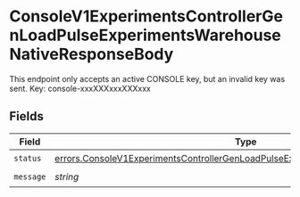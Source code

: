 # ConsoleV1ExperimentsControllerGenLoadPulseExperimentsWarehouseNativeResponseBody

This endpoint only accepts an active CONSOLE key, but an invalid key was sent. Key: console-xxxXXXxxxXXXxxx


## Fields

| Field                                                                                                                                                                                  | Type                                                                                                                                                                                   | Required                                                                                                                                                                               | Description                                                                                                                                                                            |
| -------------------------------------------------------------------------------------------------------------------------------------------------------------------------------------- | -------------------------------------------------------------------------------------------------------------------------------------------------------------------------------------- | -------------------------------------------------------------------------------------------------------------------------------------------------------------------------------------- | -------------------------------------------------------------------------------------------------------------------------------------------------------------------------------------- |
| `status`                                                                                                                                                                               | [errors.ConsoleV1ExperimentsControllerGenLoadPulseExperimentsWarehouseNativeStatus](../../models/errors/consolev1experimentscontrollergenloadpulseexperimentswarehousenativestatus.md) | :heavy_check_mark:                                                                                                                                                                     | N/A                                                                                                                                                                                    |
| `message`                                                                                                                                                                              | *string*                                                                                                                                                                               | :heavy_check_mark:                                                                                                                                                                     | N/A                                                                                                                                                                                    |